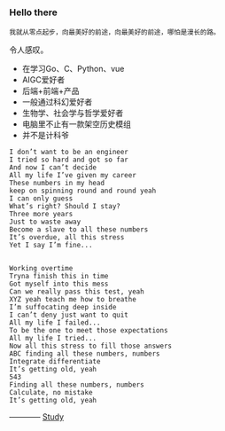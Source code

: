 ### Hello there

`我就从零点起步，向最美好的前途，向最美好的前途，哪怕是漫长的路。`

令人感叹。

- 在学习Go、C、Python、vue
- AIGC爱好者
- 后端+前端+产品
- 一般通过科幻爱好者
- 生物学、社会学与哲学爱好者
- 电脑里不止有一款架空历史模组
- 并不是计科爷
```
I don’t want to be an engineer
I tried so hard and got so far
And now I can’t decide
All my life I’ve given my career
These numbers in my head
keep on spinning round and round yeah
I can only guess
What’s right? Should I stay?
Three more years
Just to waste away
Become a slave to all these numbers
It’s overdue, all this stress
Yet I say I’m fine...


Working overtime
Tryna finish this in time
Got myself into this mess
Can we really pass this test, yeah
XYZ yeah teach me how to breathe
I’m suffocating deep inside
I can’t deny just want to quit
All my life I failed...
To be the one to meet those expectations
All my life I tried...
Now all this stress to fill those answers
ABC finding all these numbers, numbers
Integrate differentiate
It’s getting old, yeah
543
Finding all these numbers, numbers
Calculate, no mistake
It’s getting old, yeah
```
———— [Study](https://www.youtube.com/watch?v=zMlH7RH6psw)
